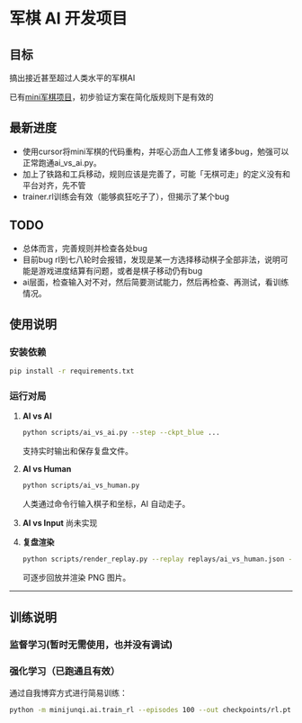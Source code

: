 
# 军棋 AI 开发项目

## 目标
   搞出接近甚至超过人类水平的军棋AI

   已有[mini军棋项目](https://github.com/fuhongxue00/minijunqi_project)，初步验证方案在简化版规则下是有效的

## 最新进度
- 使用cursor将mini军棋的代码重构，并呕心沥血人工修复诸多bug，勉强可以正常跑通ai_vs_ai.py。
- 加上了铁路和工兵移动，规则应该是完善了，可能「无棋可走」的定义没有和平台对齐，先不管
- trainer.rl训练会有效（能够疯狂吃子了），但揭示了某个bug

## TODO
- 总体而言，完善规则并检查各处bug
- 目前bug rl到七八轮时会报错，发现是某一方选择移动棋子全部非法，说明可能是游戏进度结算有问题，或者是棋子移动仍有bug
- ai层面，检查输入对不对，然后简要测试能力，然后再检查、再测试，看训练情况。




## 使用说明

### 安装依赖

```bash
pip install -r requirements.txt
```

### 运行对局

1. **AI vs AI**

   ```bash
   python scripts/ai_vs_ai.py --step --ckpt_blue ...
   ```

   支持实时输出和保存复盘文件。

2. **AI vs Human**

   ```bash
   python scripts/ai_vs_human.py 
   ```

   人类通过命令行输入棋子和坐标，AI 自动走子。

3. **AI vs Input**
 尚未实现


4. **复盘渲染**

   ```bash
   python scripts/render_replay.py --replay replays/ai_vs_human.json --step
   ```

   可逐步回放并渲染 PNG 图片。


---

## 训练说明

### 监督学习(暂时无需使用，也并没有调试)


### 强化学习（已跑通且有效）

通过自我博弈方式进行简易训练：

```bash
python -m minijunqi.ai.train_rl --episodes 100 --out checkpoints/rl.pt
```



